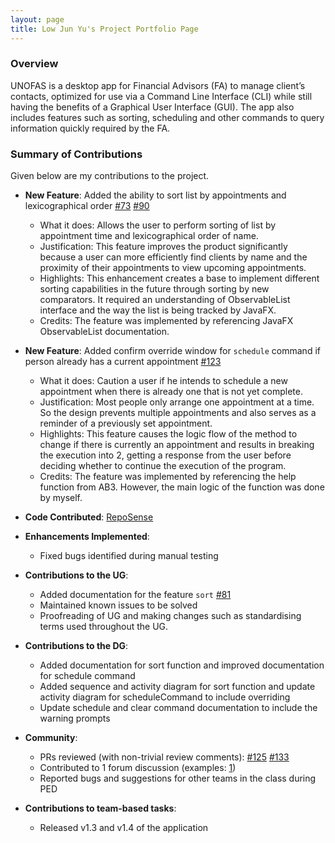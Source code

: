 ```yaml
---
layout: page
title: Low Jun Yu's Project Portfolio Page
---
```


### Overview

UNOFAS is a desktop app for Financial Advisors (FA) to manage client’s contacts, optimized for use via a Command Line
Interface (CLI) while still having the benefits of a Graphical User Interface (GUI). The app also includes features
such as sorting, scheduling and other commands to query information quickly required by the FA.

### Summary of Contributions

Given below are my contributions to the project.

* **New Feature**: Added the ability to sort list by appointments and lexicographical order [\#73](https://github.com/AY2324S1-CS2103T-F12-1/tp/pull/73) [\#90](https://github.com/AY2324S1-CS2103T-F12-1/tp/pull/90)
    * What it does: Allows the user to perform sorting of list by appointment time and lexicographical order of name.
    * Justification: This feature improves the product significantly because a user can more efficiently find clients by name and the proximity of their appointments to view upcoming appointments.
    * Highlights: This enhancement creates a base to implement different sorting capabilities in the future through sorting by new comparators. It required an understanding of ObservableList interface and the way the list is being tracked by JavaFX.
    * Credits: The feature was implemented by referencing JavaFX ObservableList documentation. 
  
* **New Feature**: Added confirm override window for `schedule` command if person already has a current appointment [\#123](https://github.com/AY2324S1-CS2103T-F12-1/tp/pull/123)
  * What it does: Caution a user if he intends to schedule a new appointment when there is already one that is not yet complete.
  * Justification: Most people only arrange one appointment at a time. So the design prevents multiple appointments and also serves as a reminder of a previously set appointment.
  * Highlights: This feature causes the logic flow of the method to change if there is currently an appointment and results in breaking the execution into 2, getting a response from the user before deciding whether to continue the execution of the program.
  * Credits: The feature was implemented by referencing the help function from AB3. However, the main logic of the function was done by myself.
 
* **Code Contributed**: [RepoSense](https://nus-cs2103-ay2324s1.github.io/tp-dashboard/?search=jylow&breakdown=true)

* **Enhancements Implemented**: 
    * Fixed bugs identified during manual testing
  
* **Contributions to the UG**:
    * Added documentation for the feature `sort` [\#81](https://github.com/AY2324S1-CS2103T-F12-1/tp/pull/81)
    * Maintained known issues to be solved
    * Proofreading of UG and making changes such as standardising terms used throughout the UG.

* **Contributions to the DG**:
    * Added documentation for sort function and improved documentation for schedule command
    * Added sequence and activity diagram for sort function and update activity diagram for scheduleCommand to include overriding
    * Update schedule and clear command documentation to include the warning prompts

* **Community**:
  * PRs reviewed (with non-trivial review comments): [\#125](https://github.com/AY2324S1-CS2103T-F12-1/tp/pull/125) [\#133](https://github.com/AY2324S1-CS2103T-F12-1/tp/pull/133#pullrequestreview-1699166607)
  * Contributed to 1 forum discussion (examples: [1](https://github.com/nus-cs2103-AY2324S1/forum/issues/172#issuecomment-1730790631))
  * Reported bugs and suggestions for other teams in the class during PED

* **Contributions to team-based tasks**: 
  * Released v1.3 and v1.4 of the application
